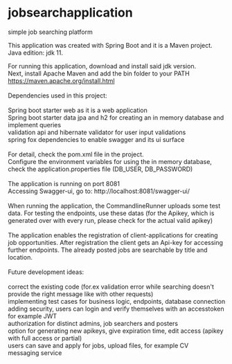 # jobsearchapplication
simple job searching platform

This application was created with Spring Boot and it is a Maven project.
Java edition: jdk 11.

For running this application, download and install said jdk version.
</br>
Next, install Apache Maven and add the bin folder to your PATH
https://maven.apache.org/install.html
</br>
</br>
Dependencies used in this project: </br>
</br>
  Spring boot starter web as it is a web application </br>
  Spring boot starter data jpa and h2 for creating an in memory database and implement queries </br>
  validation api and hibernate validator for user input validations </br>
  spring fox dependencies to enable swagger and its ui surface </br>
  </br>
For detail, check the pom.xml file in the project.
</br>
Configure the environment variables for using the in memory database, check the application.properties file (DB_USER, DB_PASSWORD)</br>
</br>
The application is running on port 8081</br>
Accessing Swagger-ui, go to: http://localhost:8081/swagger-ui/</br>
</br>
When running the application, the CommandlineRunner uploads some test data. For testing the endpoints, use these datas (for the Apikey, which is generated over with every run, 
please check for the actual valid apikey)</br>
</br>
The application enables the registration of client-applications for creating job opportunities. After registration the client gets an Api-key for accessing further endpoints.
The already posted jobs are searchable by title and location.
</br>
</br>
Future development ideas:</br>
</br>
  correct the existing code (for.ex validation error while searching doesn't provide the right message like with other requests)</br>
  implementing test cases for business logic, endpoints, database connection</br>
  adding security, users can login and verify themselves with an accesstoken for example JWT</br>
  authorization for distinct admins, job searchers and posters</br>
  option for generating new apikeys, give expiration time, edit access (apikey with full access or partial)</br>
  users can save and apply for jobs, upload files, for example CV</br>
  messaging service</br>
